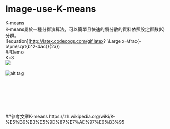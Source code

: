 # Image-use-K-means</br>

K-means</br>
K-means屬於一種分群演算法，可以簡單且快速的將分散的資料依照設定群數(K)分群。</br>
![equation](http://latex.codecogs.com/gif.latex? \\Large x=\frac{-b\pm\sqrt{b^2-4ac}}{2a})</br>
##Demo</br>
K=3</br>
<img src="http://i.imgur.com/ev9v8nJ.png"></img>
</br>
</br>
![alt tag](http://i.giphy.com/3o7TKRnJVMH0PLNUQ0.gif)


</br>
</br>
</br>
</br>
</br>
</br>
##參考文章K-means
https://zh.wikipedia.org/wiki/K-%E5%B9%B3%E5%9D%87%E7%AE%97%E6%B3%95
